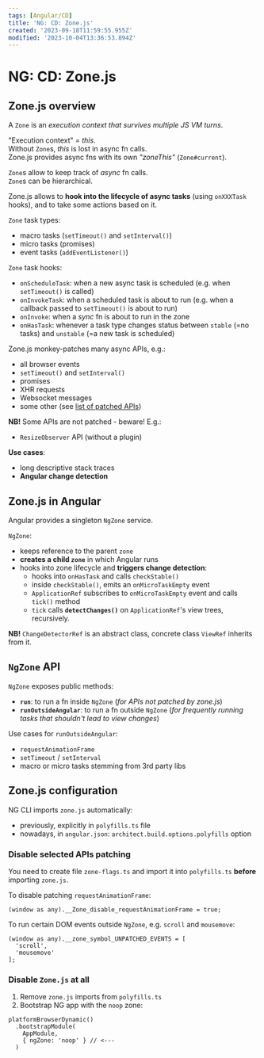 ```yaml
---
tags: [Angular/CD]
title: 'NG: CD: Zone.js'
created: '2023-09-18T11:59:55.955Z'
modified: '2023-10-04T13:36:53.894Z'
---
```


# NG: CD: Zone.js


## Zone.js overview

A `Zone` is an _execution context that survives multiple JS VM turns_.

"Execution context" = _this_.  
Without `Zone`s, _this_ is lost in async fn calls.  
Zone.js provides async fns with its own _"zoneThis"_ (`Zone#current`).

`Zone`s allow to keep track of _async_ fn calls.  
`Zone`s can be hierarchical.

Zone.js allows to **hook into the lifecycle of async tasks** (using `onXXXTask` hooks), and to take some actions based on it.

`Zone` task types:
- macro tasks (`setTimeout()` and `setInterval()`)
- micro tasks (promises)
- event tasks (`addEventListener()`)

`Zone` task hooks:
- `onScheduleTask`: when a new async task is scheduled (e.g. when `setTimeout()` is called)
- `onInvokeTask`: when a scheduled task is about to run (e.g. when a callback passed to `setTimeout()` is about to run)
- `onInvoke`: when a _sync_ fn is about to run in the zone
- `onHasTask`: whenever a task type changes status between `stable` (=no tasks) and `unstable` (=a new task is scheduled)

Zone.js monkey-patches many async APIs, e.g.:
- all browser events
- `setTimeout()` and `setInterval()`
- promises
- XHR requests
- Websocket messages
- some other (see [list of patched APIs](https://github.com/angular/angular/blob/HEAD/packages/zone.js/STANDARD-APIS.md))

**NB!** Some APIs are not patched - beware! E.g.:
 - `ResizeObserver` API (without a plugin)

**Use cases**:
- long descriptive stack traces
- **Angular change detection**


## Zone.js in Angular

Angular provides a singleton `NgZone` service.  

`NgZone`:
- keeps reference to the parent `zone`
- **creates a child `zone`** in which Angular runs
- hooks into zone lifecycle and **triggers change detection**:
  - hooks into `onHasTask` and calls `checkStable()`
  - inside `checkStable()`, emits an `onMicroTaskEmpty` event
  - `ApplicationRef` subscribes to `onMicroTaskEmpty` event and calls `tick()` method
  - `tick` calls **`detectChanges()`** on `ApplicationRef`'s view trees, recursively.

**NB!** `ChangeDetectorRef` is an abstract class, concrete class `ViewRef` inherits from it.


## `NgZone` API

`NgZone` exposes public methods:
  - **`run`**: to run a fn inside `NgZone` (_for APIs not patched by zone.js_)
  - **`runOutsideAngular`**: to run a fn outside `NgZone` (_for frequently running tasks that shouldn't lead to view changes_)

Use cases for `runOutsideAngular`:
- `requestAnimationFrame`
- `setTimeout` / `setInterval`
- macro or micro tasks stemming from 3rd party libs


## Zone.js configuration

NG CLI imports `zone.js` automatically:
- previously, explicitly in `polyfills.ts` file
- nowadays, in `angular.json`: `architect.build.options.polyfills` option

### Disable selected APIs patching

You need to create file `zone-flags.ts` and import it into `polyfills.ts` **before** importing `zone.js`.

To disable patching `requestAnimationFrame`:
```
(window as any).__Zone_disable_requestAnimationFrame = true;
```

To run certain DOM events outside `NgZone`, e.g. `scroll` and `mousemove`:
```
(window as any).__zone_symbol_UNPATCHED_EVENTS = [
  'scroll', 
  'mousemove'
];
```

### Disable `Zone.js` at all

1. Remove `zone.js` imports from `polyfills.ts`
2. Bootstrap NG app with the `noop` zone:
```
platformBrowserDynamic()
  .bootstrapModule(
    AppModule, 
    { ngZone: 'noop' } // <---
  )
```




